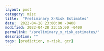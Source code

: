 ```yaml
---
layout: post
category: misc
title:  "Preliminary X-Risk Estimates"
date:  2022-04-28 23:00:00 -0400
modified: 2022-04-28 23:15:00 -0400
permalink: "/preliminary_x_risk_estimates/"
description: ""
tags: [prediction, x-risk, gcr]
---
```

